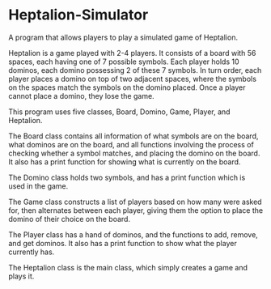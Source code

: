 # Heptalion-Simulator
A program that allows players to play a simulated game of Heptalion.

Heptalion is a game played with 2-4 players. It consists of a board with 56 spaces, each having one of 7 possible symbols. Each player holds 10 dominos, each domino possessing 2 of these 7 symbols. In turn order, each player places a domino on top of two adjacent spaces, where the symbols on the spaces match the symbols on the domino placed. Once a player cannot place a domino, they lose the game.

This program uses five classes, Board, Domino, Game, Player, and Heptalion.

The Board class contains all information of what symbols are on the board, what dominos are on the board, and all functions involving the process of checking whether a symbol matches, and placing the domino on the board. It also has a print function for showing what is currently on the board.

The Domino class holds two symbols, and has a print function which is used in the game.

The Game class constructs a list of players based on how many were asked for, then alternates between each player, giving them the option to place the domino of their choice on the board.

The Player class has a hand of dominos, and the functions to add, remove, and get dominos. It also has a print function to show what the player currently has.

The Heptalion class is the main class, which simply creates a game and plays it.
